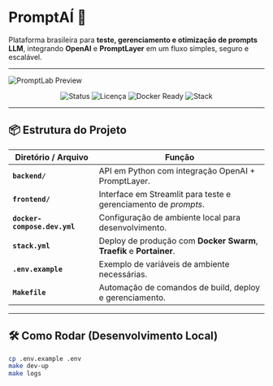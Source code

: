 # PromptAÍ 🚀  
Plataforma brasileira para **teste, gerenciamento e otimização de prompts LLM**, integrando **OpenAI** e **PromptLayer** em um fluxo simples, seguro e escalável.  



---

![PromptLab Preview](./docs/assets/screenshot.png)

<p align="center">
  <img src="https://img.shields.io/badge/status-em%20desenvolvimento-yellow" alt="Status">
  <img src="https://img.shields.io/badge/licença-MIT-green" alt="Licença">
  <img src="https://img.shields.io/badge/docker-ready-blue" alt="Docker Ready">
  <img src="https://img.shields.io/badge/stack-Python%20|%20Streamlit%20|%20Docker%20Swarm%20|%20Traefik-blueviolet" alt="Stack">
</p>

---

## 📦 Estrutura do Projeto

| Diretório / Arquivo             | Função |
|---------------------------------|--------|
| **`backend/`**                  | API em Python com integração OpenAI + PromptLayer. |
| **`frontend/`**                 | Interface em Streamlit para teste e gerenciamento de *prompts*. |
| **`docker-compose.dev.yml`**    | Configuração de ambiente local para desenvolvimento. |
| **`stack.yml`**                 | Deploy de produção com **Docker Swarm**, **Traefik** e **Portainer**. |
| **`.env.example`**              | Exemplo de variáveis de ambiente necessárias. |
| **`Makefile`**                   | Automação de comandos de build, deploy e gerenciamento. |

---

## 🛠️ Como Rodar (Desenvolvimento Local)

```bash
cp .env.example .env
make dev-up
make logs
